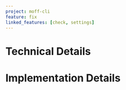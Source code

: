 ```yaml
---
project: moff-cli
feature: fix
linked_features: [check, settings]
---
```


# Technical Details

# Implementation Details
